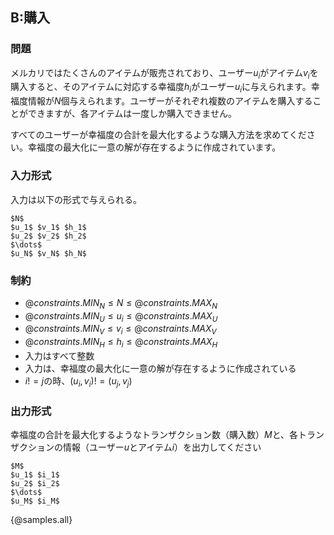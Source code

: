 ## B:購入

### 問題
メルカリではたくさんのアイテムが販売されており、ユーザー$u_i$がアイテム$v_i$を購入すると、そのアイテムに対応する幸福度$h_i$がユーザー$u_i$に与えられます。幸福度情報が$N$個与えられます。ユーザーがそれぞれ複数のアイテムを購入することができますが、各アイテムは一度しか購入できません。

すべてのユーザーが幸福度の合計を最大化するような購入方法を求めてください。幸福度の最大化に一意の解が存在するように作成されています。

### 入力形式
入力は以下の形式で与えられる。

```
$N$
$u_1$ $v_1$ $h_1$
$u_2$ $v_2$ $h_2$
$\dots$
$u_N$ $v_N$ $h_N$
```

### 制約

- ${@constraints.MIN_N} \leq N \leq {@constraints.MAX_N}$
- ${@constraints.MIN_U} \leq u_i \leq {@constraints.MAX_U}$
- ${@constraints.MIN_V} \leq v_i \leq {@constraints.MAX_V}$
- ${@constraints.MIN_H} \leq h_i \leq {@constraints.MAX_H}$
- 入力はすべて整数
- 入力は、幸福度の最大化に一意の解が存在するように作成されている
- $i != j$の時、$(u_i, v_i) != (u_j, v_j)$


### 出力形式
幸福度の合計を最大化するようなトランザクション数（購入数）$M$と、各トランザクションの情報（ユーザー$u$とアイテム$i$）を出力してください
```
$M$
$u_1$ $i_1$
$u_2$ $i_2$
$\dots$
$u_M$ $i_M$
```

{@samples.all}

